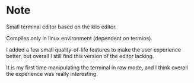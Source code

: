 
# Note

Small terminal editor based on the kilo editor.

Compiles only in linux environment (dependent on termios).

I added a few small quality-of-life features to make the user experience
better, but overall I still find this version of the editor lacking.

It is my first time manipulating the terminal in raw mode, and I think
overall the experience was really interesting.
